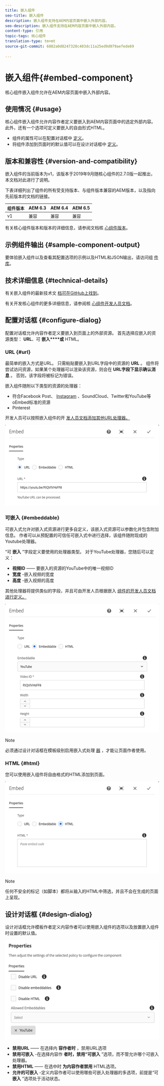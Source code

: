 ```yaml
---
title: 嵌入组件
seo-title: 嵌入组件
description: 嵌入组件支持在AEM内容页面中嵌入外部内容。
seo-description: 嵌入组件支持在AEM内容页面中嵌入外部内容。
content-type: 引用
topic-tags: 核心组件
translation-type: tm+mt
source-git-commit: 6882a0d8247328c403dc11a25ed9d079aefede69

---
```



# 嵌入组件{#embed-component}

核心组件嵌入组件允许在AEM内容页面中嵌入外部内容。

## 使用情况 {#usage}

核心组件嵌入组件允许内容作者定义要嵌入到AEM内容页面中的选定外部内容。 此外，还有一个选项可定义要嵌入的自由形式HTML。

* 组件的属性可以在配置对话框中 [定义](#configure-dialog)。
* 将组件添加到页面时的默认值可以在设计对话框中 [定义](#design-dialog)。

## 版本和兼容性 {#version-and-compatibility}

嵌入组件的当前版本为v1，该版本于2019年9月随核心组件的2.7.0版一起推出，本文档对此进行了说明。

下表详细列出了组件的所有受支持版本、与组件版本兼容的AEM版本，以及指向先前版本的文档的链接。

| 组件版本 | AEM 6.3 | AEM 6.4 | AEM 6.5 |
|--- |--- |--- |---|
| v1 | 兼容 | 兼容 | 兼容 |

有关核心组件版本和版本的详细信息，请参阅文档核 [心组件版本](versions.md)。

## 示例组件输出 {#sample-component-output}

要体验嵌入组件以及查看其配置选项的示例以及HTML和JSON输出，请访问组 [件库](http://opensource.adobe.com/aem-core-wcm-components/library/embed.html)。

## 技术详细信息 {#technical-details}

有关嵌入组件的最新技术文 [档可在GitHub上找到](https://github.com/adobe/aem-core-wcm-components/tree/master/content/src/content/jcr_root/apps/core/wcm/components/embed/v1/embed)。

有关开发核心组件的更多详细信息，请参阅核 [心组件开发人员文档](developing.md)。

## 配置对话框 {#configure-dialog}

配置对话框允许内容作者定义要嵌入到页面上的外部资源。 首先选择应嵌入的资源类型： **URL**、可 **嵌入****或** HTML。

### URL {#url}

最简单的嵌入方式是URL。 只需粘贴要嵌入到URL字段中的资源的 **URL** 。 组件将尝试访问资源，如果某个处理器可以渲染该资源，则会在 **URL字段下显示确认消息** 。 否则，该字段将被标记为错误。

嵌入组件随附以下类型的资源的处理器：

* 符合Facebook Post、 [Instagram](https://oembed.com/) 、SoundCloud、Twitter和YouTube等oEmbed标准的资源
* Pinterest

开发人员可以按照嵌入组件的开 [发人员文档添加其他URL处理器。](https://github.com/adobe/aem-core-wcm-components/tree/master/content/src/content/jcr_root/apps/core/wcm/components/embed/v1/embed#extending-the-embed-component)

![](assets/screen-shot-2019-09-25-10.08.29.png)

### 可嵌入 {#embeddable}

可嵌入式允许对嵌入式资源进行更多自定义，该嵌入式资源可以参数化并包含附加信息。 作者可以从预配置的可信任可嵌入式中进行选择，该组件随附现成的Youtube处理器。

“可 **嵌入** ”字段定义要使用的处理器类型。 对于YouTube处理器，您随后可以定义：

* **视频ID** —— 要嵌入的资源的YouTube中的唯一视频ID
* **宽度** -嵌入视频的宽度
* **高度** -嵌入视频的高度

其他处理器将提供类似的字段，并且可由开发人员根据嵌入 [组件的开发人员文档进行定义。](https://github.com/adobe/aem-core-wcm-components/tree/master/content/src/content/jcr_root/apps/core/wcm/components/embed/v1/embed#extending-the-embed-component)

![](assets/screen-shot-2019-09-25-10.15.00.png)

>[!NOTE]
>必须通过设计对话框在模板级别启用嵌入式处理 [器](#design-dialog) ，才能让页面作者使用。

### HTML {#html}

您可以使用嵌入组件将自由格式的HTML添加到页面。

![](assets/screen-shot-2019-09-25-10.20.00.png)

>[!NOTE]
>任何不安全的标记（如脚本）都将从输入的HTML中筛选，并且不会在生成的页面上呈现。

## 设计对话框 {#design-dialog}

设计对话框允许模板作者定义内容作者可以使用嵌入组件的选项以及放置嵌入组件时设置的默认值。

![](assets/screen-shot-2019-09-25-10.25.28.png)

* **禁用URL** —— 在选择内 **容作者时** ，禁用URL选项
* **禁用可嵌入** -在选择内容作 **者时，禁用“可嵌入** ”选项，而不管允许哪个可嵌入处理器。
* **禁用HTML** —— 在选中时 **为内容作者禁用** HTML选项。
* **允许的可嵌入** -定义内容作者可以使用哪些可嵌入处理器的多选项，前提是“可 **嵌入** ”选项处于活动状态。
